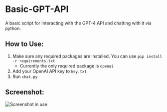 # Basic-GPT-API
A basic script for interacting with the GPT-4 API and chatting with it via python.

## How to Use:
1. Make sure any required packages are installed. You can use `pip install -r requirements.txt`
   - Currently the only required package is `openai`
2. Add your OpenAI API key to `key.txt`
3. Run `chat.py`

## Screenshot:
![Screenshot in use](https://user-images.githubusercontent.com/12518330/229624719-0f453eb5-7c62-4d1b-837f-f34f849fda3f.png)
